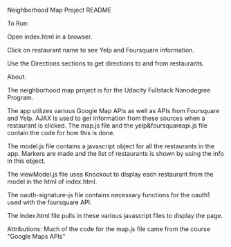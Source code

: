 Neighborhood Map Project README

To Run:

Open index.html in a browser.

Click on restaurant name to see Yelp and Foursquare information.

Use the Directions sections to get directions to and from restaurants.

About:

The neighborhood map project is for the Udacity Fullstack Nanodegree Program.

The app utilizes various Google Map APIs as well as APIs from Foursquare and Yelp. AJAX is used to get information from these sources when a restaurant is clicked. The map.js file and the yelp&foursquareapi.js file contain the code for how this is done.

The model.js file contains a javascript object for all the restaurants in the app. Markers are made and the list of restaurants is shown by using the info in this object.

The viewModel.js file uses Knockout to display each restaurant from the model in the html of index.html.

The oauth-signature-js file contains necessary functions for the oauth1 used with the foursquare API.

The index.html file pulls in these various javascript files to display the page.

Attributions:
Much of the code for the map.js file came from the course "Google Maps APIs"

